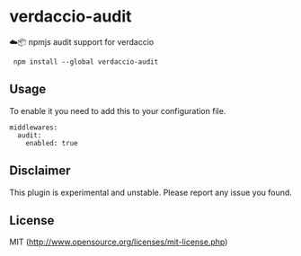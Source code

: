 # verdaccio-audit
☁️📦 npmjs audit support for verdaccio

```
 npm install --global verdaccio-audit
```

## Usage
To enable it you need to add this to your configuration file.
```
middlewares:
  audit:
    enabled: true
```

## Disclaimer

This plugin is experimental and unstable. Please report any issue you found.

## License

MIT (http://www.opensource.org/licenses/mit-license.php)
